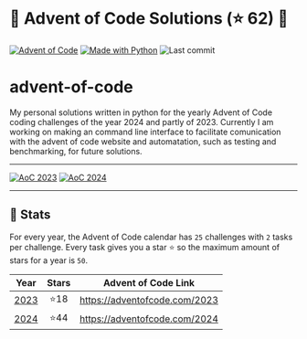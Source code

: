 # 🎄 Advent of Code Solutions <!-- sum of stars 1: begin -->(⭐ 62)<!-- sum of stars 1: end --> 🎄

[![Advent of Code](https://img.shields.io/badge/Advent%20of%20Code-ffff66?logo=adventofcode&logoColor=000)](<https://adventofcode.com/> "Advent of Code homepage")
[![Made with Python](https://img.shields.io/badge/Python->=3.10-blue?logo=python&logoColor=white)](<https://python.org> "Go to Python homepage")
![Last commit](https://img.shields.io/github/last-commit/Flizz95/advent-of-code "Last commit")

# advent-of-code
My personal solutions written in python for the yearly Advent of Code coding challenges of the year 2024 and partly of 2023.
Currently I am working on making an command line interface to facilitate comunication with the advent of code website and automatation, such as testing and benchmarking, for future solutions. 

---
<!-- Badges of stars: start -->
[![AoC 2023](https://img.shields.io/badge/2023-⭐%2018-gray?logo=adventofcode&labelColor=8a2be2)](https://adventofcode.com/2023)
[![AoC 2024](https://img.shields.io/badge/2024-⭐%2044-gray?logo=adventofcode&labelColor=8a2be2)](https://adventofcode.com/2024)  
<!-- Badges of stars: end -->
---

## 🎄 Stats

For every year, the Advent of Code calendar has `25` challenges with `2` tasks per challenge. Every task gives you a
star ⭐️ so the maximum amount of stars for a year is `50`.

<!-- Table summary of years: begin -->
| Year | Stars | Advent of Code Link |
| :--: | :---: | :--: |
| [2023](year/2023) | ⭐️18  | https://adventofcode.com/2023 |
| [2024](year/2024) | ⭐️44  | https://adventofcode.com/2024 |
<!-- Table summary of years: end -->
